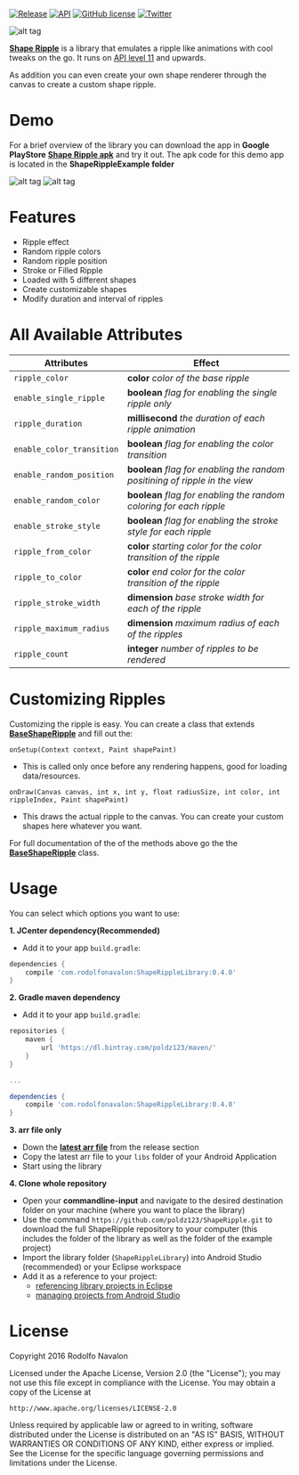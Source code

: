 [![Release](https://img.shields.io/github/release/poldz123/ShapeRipple.svg?label=mavencentral)](https://bintray.com/poldz123/maven/ShapeRipple/0.1.0#files/com/rodolfonavalon/ShapeRippleLibrary/0.1.0)     [![API](https://img.shields.io/badge/API-11%2B-green.svg?style=flat)](https://android-arsenal.com/api?level=11)
[![GitHub license](https://img.shields.io/badge/license-Apache%202-blue.svg)](https://raw.githubusercontent.com/poldz123/ShapeRipple/master/LICENSE)
[![Twitter](https://img.shields.io/twitter/url/https/github.com/poldz123/ShapeRipple.svg?style=social)](https://twitter.com/intent/tweet?text=Wow:&url=%5Bobject%20Object%5D)


![alt tag](https://raw.githubusercontent.com/poldz123/ShapeRipple/master/design/shape_ripple_feature_graphic.png)

[**Shape Ripple**](https://github.com/poldz123/ShapeRipple) is a library that emulates a ripple like animations with cool tweaks
on the go. It runs on [API level 11](https://android-arsenal.com/api?level=11) and upwards.

As addition you can even create your own shape renderer through the canvas to create a custom shape ripple.

Demo
======
For a brief overview of the library you can download the app in **Google PlayStore** [**Shape Ripple apk**](https://play.google.com/store/apps/details?id=com.rodolfonavalon.shaperipple) and try it out. The apk code for this demo app is located in the **ShapeRippleExample folder**

![alt tag](https://media.giphy.com/media/142U6Bv9XM25LW/giphy.gif)
![alt tag](https://media.giphy.com/media/qYwLJVMKv4Was/giphy.gif)

Features
=======

- Ripple effect
- Random ripple colors
- Random ripple position
- Stroke or Filled Ripple
- Loaded with 5 different shapes
- Create customizable shapes
- Modify duration and interval of ripples

All Available Attributes
=======

Attributes | Effect
------------ | -------------
`ripple_color` | **color**  *color of the base ripple*
`enable_single_ripple` | **boolean**  *flag for enabling the single ripple only*
`ripple_duration` | **millisecond**  *the duration of each ripple animation*
`enable_color_transition` | **boolean**  *flag for enabling the color transition*
`enable_random_position` | **boolean**  *flag for enabling the random positining of ripple in the view*
`enable_random_color` | **boolean**  *flag for enabling the random coloring for each ripple*
`enable_stroke_style` | **boolean**  *flag for enabling the stroke style for each ripple*
`ripple_from_color` | **color**  *starting color for the color transition of the ripple*
`ripple_to_color` | **color**  *end color for the color transition of the ripple*
`ripple_stroke_width` | **dimension**  *base stroke width for each of the ripple*
`ripple_maximum_radius` | **dimension**  *maximum radius of each of the ripples*
`ripple_count` | **integer**  *number of ripples to be rendered*

Customizing Ripples
=======
Customizing the ripple is easy. You can create a class that extends [**BaseShapeRipple**](https://github.com/poldz123/ShapeRipple/blob/master/ShapeRippleLibrary/src/main/java/com/rodolfonavalon/shaperipplelibrary/model/BaseShapeRipple.java) and fill out the:

`onSetup(Context context, Paint shapePaint)`
- This is called only once before any rendering happens, good for loading data/resources.

`onDraw(Canvas canvas, int x, int y, float radiusSize, int color, int rippleIndex, Paint shapePaint)`
- This draws the actual ripple to the canvas. You can create your custom shapes here whatever you want.

For full documentation of the of the methods above go the the [**BaseShapeRipple**](https://github.com/poldz123/ShapeRipple/blob/master/ShapeRippleLibrary/src/main/java/com/rodolfonavalon/shaperipplelibrary/model/BaseShapeRipple.java) class.

Usage
=======
You can select which options you want to use:

**1. JCenter dependency(Recommended)**

- Add it to your app `build.gradle`:

```gradle
dependencies {
    compile 'com.rodolfonavalon:ShapeRippleLibrary:0.4.0'
}
```

**2. Gradle maven dependency**

- Add it to your app `build.gradle`:

```gradle
repositories {
    maven {
        url 'https://dl.bintray.com/poldz123/maven/'
    }
}

...

dependencies {
    compile 'com.rodolfonavalon:ShapeRippleLibrary:0.4.0'
}
```

**3. arr file only**
 - Down the [**latest arr file**](https://github.com/poldz123/ShapeRipple/releases) from the release section
 - Copy the latest arr file to your `libs` folder of your Android Application
 - Start using the library

**4. Clone whole repository**
 - Open your **commandline-input** and navigate to the desired destination folder on your machine (where you want to place the library)
 - Use the command `https://github.com/poldz123/ShapeRipple.git` to download the full ShapeRipple repository to your computer (this includes the folder of the library as well as the folder of the example project)
 - Import the library folder (`ShapeRippleLibrary`) into Android Studio (recommended) or your Eclipse workspace
 - Add it as a reference to your project:
   - [referencing library projects in Eclipse](http://developer.android.com/tools/projects/projects-eclipse.html#ReferencingLibraryProject)
   - [managing projects from Android Studio](https://developer.android.com/sdk/installing/create-project.html)

License
=======
Copyright 2016 Rodolfo Navalon

Licensed under the Apache License, Version 2.0 (the "License");
you may not use this file except in compliance with the License.
You may obtain a copy of the License at

    http://www.apache.org/licenses/LICENSE-2.0

Unless required by applicable law or agreed to in writing, software
distributed under the License is distributed on an "AS IS" BASIS,
WITHOUT WARRANTIES OR CONDITIONS OF ANY KIND, either express or implied.
See the License for the specific language governing permissions and
limitations under the License.